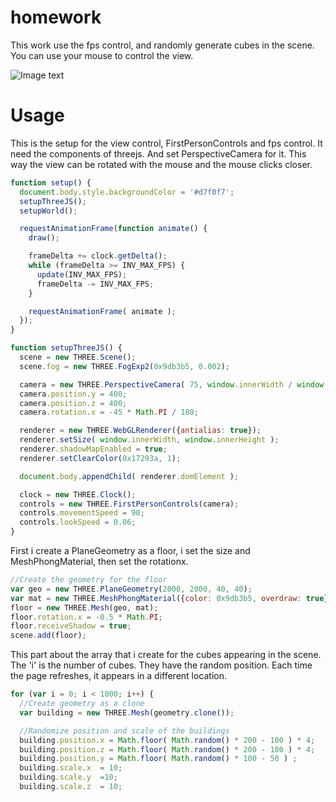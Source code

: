 # homework

This work use the fps control, and randomly generate cubes in the scene. You can use your mouse to control the view.

![Image text](https://github.com/jack635/DAT505-GitHub/blob/master/pic/6.png)

# Usage

This is the setup for the view control, FirstPersonControls and fps control. It need the components of threejs. And set PerspectiveCamera for it. This way the view can be rotated with the mouse and the mouse clicks closer.

```javascript
function setup() {
  document.body.style.backgroundColor = '#d7f0f7';
  setupThreeJS();
  setupWorld();

  requestAnimationFrame(function animate() {
    draw();

    frameDelta += clock.getDelta();
    while (frameDelta >= INV_MAX_FPS) {
      update(INV_MAX_FPS);
      frameDelta -= INV_MAX_FPS;
    }

    requestAnimationFrame( animate );
  });
}

function setupThreeJS() {
  scene = new THREE.Scene();
  scene.fog = new THREE.FogExp2(0x9db3b5, 0.002);

  camera = new THREE.PerspectiveCamera( 75, window.innerWidth / window.innerHeight, 1, 10000 );
  camera.position.y = 400;
  camera.position.z = 400;
  camera.rotation.x = -45 * Math.PI / 180;

  renderer = new THREE.WebGLRenderer({antialias: true});
  renderer.setSize( window.innerWidth, window.innerHeight );
  renderer.shadowMapEnabled = true;
  renderer.setClearColor(0x17293a, 1);

  document.body.appendChild( renderer.domElement );

  clock = new THREE.Clock();
  controls = new THREE.FirstPersonControls(camera);
  controls.movementSpeed = 90;
  controls.lookSpeed = 0.06;
}
```

First i create a PlaneGeometry as a floor, i set the size and MeshPhongMaterial, then set the rotationx.

```javascript
//Create the geometry for the floor
var geo = new THREE.PlaneGeometry(2000, 2000, 40, 40);
var mat = new THREE.MeshPhongMaterial({color: 0x9db3b5, overdraw: true});
floor = new THREE.Mesh(geo, mat);
floor.rotation.x = -0.5 * Math.PI;
floor.receiveShadow = true;
scene.add(floor);
```

This part about the array that i create for the cubes appearing in the scene. The 'i' is the number of cubes. They have the random position. Each time the page refreshes, it appears in a different location.

```javascript
for (var i = 0; i < 1000; i++) {
  //Create geometry as a clone
  var building = new THREE.Mesh(geometry.clone());

  //Randomize position and scale of the buildings
  building.position.x = Math.floor( Math.random() * 200 - 100 ) * 4;
  building.position.z = Math.floor( Math.random() * 200 - 100 ) * 4;
  building.position.y = Math.floor( Math.random() * 100 - 50 ) ;
  building.scale.x  = 10;
  building.scale.y  =10;
  building.scale.z  = 10;
```
